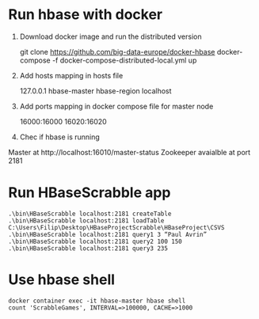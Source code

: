 # Run hbase with docker

1. Download docker image and run the distributed version

    git clone https://github.com/big-data-europe/docker-hbase
    docker-compose -f docker-compose-distributed-local.yml up

2. Add hosts mapping in hosts file

    127.0.0.1 hbase-master hbase-region localhost

3. Add ports mapping in docker compose file for master node

    16000:16000
    16020:16020

4. Chec if hbase is running

Master at http://localhost:16010/master-status
Zookeeper avaialble at port 2181

# Run HBaseScrabble app

    .\bin\HBaseScrabble localhost:2181 createTable
    .\bin\HBaseScrabble localhost:2181 loadTable C:\Users\Filip\Desktop\HBaseProjectScrabble\HBaseProject\CSVS
    .\bin\HBaseScrabble localhost:2181 query1 3 “Paul Avrin”
    .\bin\HBaseScrabble localhost:2181 query2 100 150
    .\bin\HBaseScrabble localhost:2181 query3 235

# Use hbase shell

    docker container exec -it hbase-master hbase shell
    count 'ScrabbleGames', INTERVAL=>100000, CACHE=>1000

